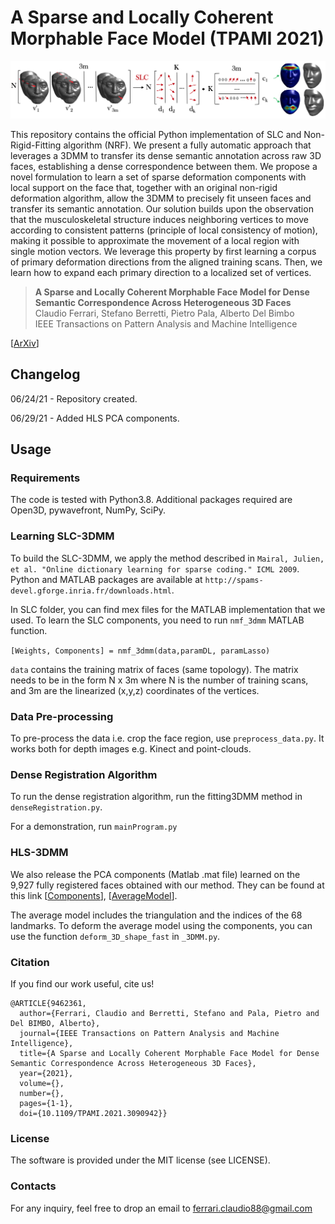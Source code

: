 # A Sparse and Locally Coherent Morphable Face Model (TPAMI 2021)

![alt text](https://github.com/clferrari/SLC-3DMM/blob/master/images/slc.png)

This repository contains the official Python implementation of SLC and Non-Rigid-Fitting algorithm (NRF). We present a fully automatic approach that leverages a 3DMM to transfer its dense semantic annotation across raw 3D faces, establishing a dense correspondence between them. We propose a novel formulation to learn a set of sparse deformation components with local support on the face that, together with an original non-rigid deformation algorithm, allow the 3DMM to precisely fit unseen faces and transfer its semantic annotation. Our solution builds upon the observation that the musculoskeletal structure induces neighboring vertices to move according to consistent patterns (principle of local consistency of motion), making it possible to approximate the movement of a local region with single motion vectors. We leverage this property by first learning a corpus of primary deformation directions from the aligned training scans. Then, we learn how to expand each primary direction to a localized set of vertices.

> **A Sparse and Locally Coherent Morphable Face Model for Dense Semantic Correspondence Across Heterogeneous 3D Faces** <br>
> Claudio Ferrari, Stefano Berretti, Pietro Pala, Alberto Del Bimbo <br>
> IEEE Transactions on Pattern Analysis and Machine Intelligence  

[[ArXiv](https://arxiv.org/abs/2006.03840)]

## Changelog

06/24/21 - Repository created.

06/29/21 - Added HLS PCA components.

## Usage

### Requirements

The code is tested with Python3.8. Additional packages required are Open3D, pywavefront, NumPy, SciPy.

### Learning SLC-3DMM

To build the SLC-3DMM, we apply the method described in `Mairal, Julien, et al. "Online dictionary learning for sparse coding." ICML 2009`. Python and MATLAB packages are available at `http://spams-devel.gforge.inria.fr/downloads.html`.

In SLC folder, you can find mex files for the MATLAB implementation that we used. To learn the SLC components, you need to run `nmf_3dmm` MATLAB function.

`[Weights, Components] = nmf_3dmm(data,paramDL, paramLasso)`

`data` contains the training matrix of faces (same topology). The matrix needs to be in the form N x 3m where N is the number of training scans, and 3m are the linearized (x,y,z) coordinates of the vertices.

### Data Pre-processing

To pre-process the data i.e. crop the face region, use `preprocess_data.py`. It works both for depth images e.g. Kinect and point-clouds. 

### Dense Registration Algorithm

To run the dense registration algorithm, run the fitting3DMM method in `denseRegistration.py`. 

For a demonstration, run `mainProgram.py` 

### HLS-3DMM

We also release the PCA components (Matlab .mat file) learned on the 9,927 fully registered faces obtained with our method. They can be found at this link [[Components](https://drive.google.com/file/d/1CUeBHhtsRluw27tvhbmaiyR6n03bREmX/view?usp=sharing)], [[AverageModel](https://drive.google.com/file/d/1deJ-JE1AFWwTs84tIyidBzv7rk46zL-Y/view?usp=sharing)].

The average model includes the triangulation and the indices of the 68 landmarks. To deform the average model using the components, you can use the function `deform_3D_shape_fast` in `_3DMM.py`.

### Citation

If you find our work useful, cite us!

```
@ARTICLE{9462361,
  author={Ferrari, Claudio and Berretti, Stefano and Pala, Pietro and Del BIMBO, Alberto},
  journal={IEEE Transactions on Pattern Analysis and Machine Intelligence}, 
  title={A Sparse and Locally Coherent Morphable Face Model for Dense Semantic Correspondence Across Heterogeneous 3D Faces}, 
  year={2021},
  volume={},
  number={},
  pages={1-1},
  doi={10.1109/TPAMI.2021.3090942}}
```

### License

The software is provided under the MIT license (see LICENSE).

### Contacts

For any inquiry, feel free to drop an email to ferrari.claudio88@gmail.com


